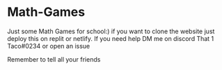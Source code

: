 # Math-Games

Just some Math Games for school:)
if you want to clone the website just deploy this on replit or netlify. If you need help DM me on discord That 1 Taco#0234 or open an issue

Remember to tell all your friends

